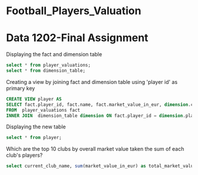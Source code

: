 # Football_Players_Valuation
# Data 1202-Final Assignment
Displaying the fact and dimension table
```sql
select * from player_valuations;
select * from dimension_table;
```

Creating a view by joining fact and dimension table using 'player id' as primary key 
```sql
CREATE VIEW player AS
SELECT fact.player_id, fact.name, fact.market_value_in_eur, dimension.current_club_name, dimension.position
FROM  player_valuations fact
INNER JOIN  dimension_table dimension ON fact.player_id = dimension.player_id;
```

Displaying the new table
```SQL
select * from player;
```


Which are the top 10 clubs by overall market value taken the sum of each club's players? 

```sql
select current_club_name, sum(market_value_in_eur) as total_market_value from player group by current_club_name order by total_market_value desc limit 10;
```